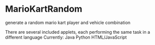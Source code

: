 # MarioKartRandom
generate a random mario kart player and vehicle combination 

There are several included applets, each performing the same task in a different language
Currently:
Java
Python
HTML/JavaScript

